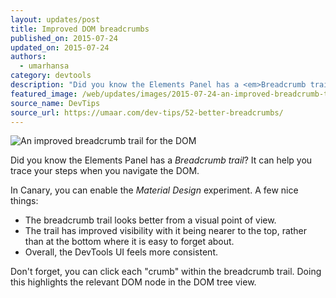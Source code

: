 ```yaml
---
layout: updates/post
title: Improved DOM breadcrumbs
published_on: 2015-07-24
updated_on: 2015-07-24
authors:
  - umarhansa
category: devtools
description: "Did you know the Elements Panel has a <em>Breadcrumb trail</em>?"
featured_image: /web/updates/images/2015-07-24-an-improved-breadcrumb-trail-for-the-dom/better-breadcrumbs.gif
source_name: DevTips
source_url: https://umaar.com/dev-tips/52-better-breadcrumbs/
---
```

<img src="/web/updates/images/2015-07-24-an-improved-breadcrumb-trail-for-the-dom/better-breadcrumbs.gif" alt="An improved breadcrumb trail for the DOM">

Did you know the Elements Panel has a <em>Breadcrumb trail</em>? It can help you trace your steps when you navigate the DOM.


In Canary, you can enable the <em>Material Design</em> experiment. A few nice things:

<ul>
<li>The breadcrumb trail looks better from a visual point of view.</li>
<li>The trail has improved visibility with it being nearer to the top, rather than at the bottom where it is easy to forget about.</li>
<li>Overall, the DevTools UI feels more consistent.</li>
</ul>

Don't forget, you can click each "crumb" within the breadcrumb trail. Doing this highlights the relevant DOM node in the DOM tree view.
